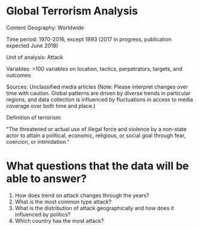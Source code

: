 # Global Terrorism Analysis
Content Geography: Worldwide

Time period: 1970-2016, except 1993 (2017 in progress, publication expected June 2018)

Unit of analysis: Attack

Variables: >100 variables on location, tactics, perpetrators, targets, and outcomes

Sources: Unclassified media articles (Note: Please interpret changes over time with caution. Global patterns are driven by diverse trends in particular regions, and data collection is influenced by fluctuations in access to media coverage over both time and place.)

Definition of terrorism:

"The threatened or actual use of illegal force and violence by a non-state actor to attain a political, economic, religious, or social goal through fear, coercion, or intimidation."


# What questions that the data will be able to answer?

1) How does trend on attack changes through the years?
2) What is the most common type attack?
3) What is the distribution of attack geographically and how does it influenced by politics?
4) Which country has the most attack?
